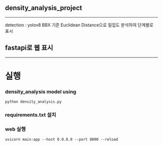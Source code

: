 ## density_analysis_project
---
detection : yolov8
BBX 기준 Euclidean Distance으로 밀집도 분석하여 단계별로 표시

## fastapi로 웹 표시
-----
# 실행

### density_analysis model using
```
python density_analysis.py
```

### requirements.txt 설치
### web 실행
```
uvicorn main:app --host 0.0.0.0 --port 8000 --reload

```

